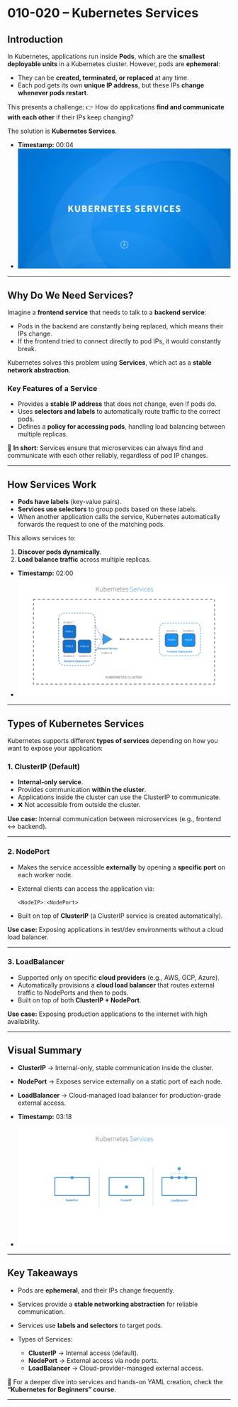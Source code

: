 
# 010-020 – Kubernetes Services

## Introduction

In Kubernetes, applications run inside **Pods**, which are the **smallest deployable units** in a Kubernetes cluster. However, pods are **ephemeral**:

* They can be **created, terminated, or replaced** at any time.
* Each pod gets its own **unique IP address**, but these IPs **change whenever pods restart**.

This presents a challenge:
👉 How do applications **find and communicate with each other** if their IPs keep changing?

The solution is **Kubernetes Services**.

* **Timestamp:** 00:04
* ![Screenshot](../010-020-kubernetes-services/00_04_105.png)

---

## Why Do We Need Services?

Imagine a **frontend service** that needs to talk to a **backend service**:

* Pods in the backend are constantly being replaced, which means their IPs change.
* If the frontend tried to connect directly to pod IPs, it would constantly break.

Kubernetes solves this problem using **Services**, which act as a **stable network abstraction**.

### Key Features of a Service

* Provides a **stable IP address** that does not change, even if pods do.
* Uses **selectors and labels** to automatically route traffic to the correct pods.
* Defines a **policy for accessing pods**, handling load balancing between multiple replicas.

📌 **In short**: Services ensure that microservices can always find and communicate with each other reliably, regardless of pod IP changes.

---

## How Services Work

* **Pods have labels** (key-value pairs).
* **Services use selectors** to group pods based on these labels.
* When another application calls the service, Kubernetes automatically forwards the request to one of the matching pods.

This allows services to:

1. **Discover pods dynamically**.
2. **Load balance traffic** across multiple replicas.

* **Timestamp:** 02:00
* ![Screenshot](../010-020-kubernetes-services/02_00_711.png)

---

## Types of Kubernetes Services

Kubernetes supports different **types of services** depending on how you want to expose your application:

### 1. **ClusterIP (Default)**

* **Internal-only service**.
* Provides communication **within the cluster**.
* Applications inside the cluster can use the ClusterIP to communicate.
* ❌ Not accessible from outside the cluster.

**Use case:** Internal communication between microservices (e.g., frontend ↔ backend).

---

### 2. **NodePort**

* Makes the service accessible **externally** by opening a **specific port** on each worker node.
* External clients can access the application via:

  ```
  <NodeIP>:<NodePort>
  ```
* Built on top of **ClusterIP** (a ClusterIP service is created automatically).

**Use case:** Exposing applications in test/dev environments without a cloud load balancer.

---

### 3. **LoadBalancer**

* Supported only on specific **cloud providers** (e.g., AWS, GCP, Azure).
* Automatically provisions a **cloud load balancer** that routes external traffic to NodePorts and then to pods.
* Built on top of both **ClusterIP + NodePort**.

**Use case:** Exposing production applications to the internet with high availability.

---

## Visual Summary

* **ClusterIP** → Internal-only, stable communication inside the cluster.

* **NodePort** → Exposes service externally on a static port of each node.

* **LoadBalancer** → Cloud-managed load balancer for production-grade external access.

* **Timestamp:** 03:18

* ![Screenshot](../010-020-kubernetes-services/03_18_919.png)

---

## Key Takeaways

* Pods are **ephemeral**, and their IPs change frequently.
* Services provide a **stable networking abstraction** for reliable communication.
* Services use **labels and selectors** to target pods.
* Types of Services:

  * **ClusterIP** → Internal access (default).
  * **NodePort** → External access via node ports.
  * **LoadBalancer** → Cloud-provider-managed external access.

📌 For a deeper dive into services and hands-on YAML creation, check the **“Kubernetes for Beginners” course**.

---
